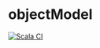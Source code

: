 # objectModel
[![Scala CI](https://github.com/nanaki13/objectModel/actions/workflows/scala.yml/badge.svg)](https://github.com/nanaki13/objectModel/actions/workflows/scala.yml)
